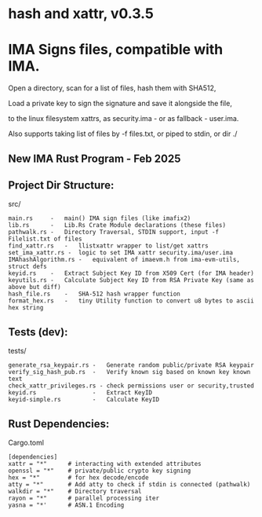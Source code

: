 # hash and xattr, v0.3.5
# IMA Signs files, compatible with IMA.
Open a directory, scan for a list of files, hash them with SHA512, 

Load a private key to sign the signature and save it alongside the file,

to the linux filesystem xattrs, as security.ima - or as fallback - user.ima.

Also supports taking list of files by -f files.txt, or piped to stdin, or dir ./

## New IMA Rust Program - Feb 2025

## Project Dir Structure:
src/
```
main.rs		-	main() IMA sign files (like imafix2)
lib.rs		-	Lib.Rs Crate Module declarations (these files)
pathwalk.rs	-	Directory Traversal, STDIN support, input -f Filelist.txt of files
find_xattr.rs	-	llistxattr wrapper to list/get xattrs
set_ima_xattr.rs -	logic to set IMA xattr security.ima/user.ima
IMAhashAlgorithm.rs -   equivalent of imaevm.h from ima-evm-utils, struct defs
keyid.rs	-	Extract Subject Key ID from X509 Cert (for IMA header)
keyutils.rs	-	Calculate Subject Key ID from RSA Private Key (same as above but diff)
hash_file.rs	-	SHA-512 hash wrapper function
format_hex.rs	-	tiny Utility function to convert u8 bytes to ascii hex string
```
## Tests (dev):
tests/
```
generate_rsa_keypair.rs	-   Generate random public/private RSA keypair
verify_sig_hash_pub.rs	-   Verify known sig based on known key known text
check_xattr_privileges.rs - check permissions user or security,trusted
keyid.rs                -   Extract KeyID
keyid-simple.rs         -   Calculate KeyID
```
## Rust Dependencies:
Cargo.toml
```
[dependencies]
xattr = "*"      # interacting with extended attributes
openssl = "*"    # private/public crypto key signing
hex = "*"        # for hex decode/encode
atty = "*"       # Add atty to check if stdin is connected (pathwalk)
walkdir = "*"    # Directory traversal
rayon = "*"      # parallel processing iter
yasna = "*'      # ASN.1 Encoding
```
